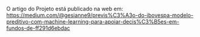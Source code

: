 O artigo do Projeto está publicado na web em: https://medium.com/@gesianne9/previs%C3%A3o-do-ibovespa-modelo-preditivo-com-machine-learning-para-apoiar-decis%C3%B5es-em-fundos-de-ff291d6ebdac
